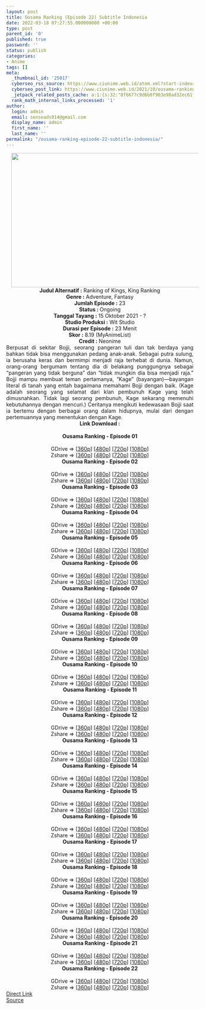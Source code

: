 ```yaml
---
layout: post
title: Ousama Ranking (Episode 22) Subtitle Indonesia
date: 2022-03-18 07:27:55.000000000 +00:00
type: post
parent_id: '0'
published: true
password: ''
status: publish
categories:
- Anime
tags: []
meta:
  _thumbnail_id: '25017'
  cyberseo_rss_source: https://www.ciunime.web.id/atom.xml?start-index=1
  cyberseo_post_link: https://www.ciunime.web.id/2021/10/ousama-ranking-subtitle-indonesia.html
  _jetpack_related_posts_cache: a:1:{s:32:"8f6677c9d6b0f903e98ad32ec61f8deb";a:2:{s:7:"expires";i:1655454190;s:7:"payload";a:3:{i:0;a:1:{s:2:"id";i:25092;}i:1;a:1:{s:2:"id";i:24928;}i:2;a:1:{s:2:"id";i:24826;}}}}
  rank_math_internal_links_processed: '1'
author:
  login: admin
  email: senseads014@gmail.com
  display_name: admin
  first_name: ''
  last_name: ''
permalink: "/ousama-ranking-episode-22-subtitle-indonesia/"
---
```

<div class="separator" style="clear: both; text-align: center;"><a href="https://blogger.googleusercontent.com/img/a/AVvXsEgoYAtqG8zn4TmMi9lCuDKDS137dL4VydE49BUsqF9Y40t2owZRhejj_lRRYk5KAuJ3moyiECSRT7tMz81j-eOnIhBkhfz3BPa9_kbRnQVqYpOI2sQOHkA_kJMvOZkgpy2zKKe61gji93cDm7dGS999qKAS4lmayx6apLsjJ0y8XgZQ_DqRpI7xYSHe=s1280" style="margin-left: 1em; margin-right: 1em;"><img border="0" data-original-height="720" data-original-width="1280" height="360" src="{{ site.baseurl }}/assets/2022/03/AVvXsEgoYAtqG8zn4TmMi9lCuDKDS137dL4VydE49BUsqF9Y40t2owZRhejj_lRRYk5KAuJ3moyiECSRT7tMz81j-eOnIhBkhfz3BPa9_kbRnQVqYpOI2sQOHkA_kJMvOZkgpy2zKKe61gji93cDm7dGS999qKAS4lmayx6apLsjJ0y8XgZQ_DqRpI7xYSHe=w640-h360" width="640" /></a></div>
<div class="separator" style="clear: both; text-align: center;"></div>
<div style="text-align: center;"><b>Judul</b><b><b> Alternatif</b> :</b> Ranking of Kings,&nbsp;King Ranking</div>
<div style="text-align: center;"><b><b>Genre :</b></b> Adventure, Fantasy</div>
<div style="text-align: center;"><b>Jumlah Episode :</b> 23<br /><b>Status :&nbsp;</b>Ongoing<br /><b>Tanggal Tayang :</b> 15 Oktober&nbsp;2021 - ?<br /><b>Studio Produksi :</b>&nbsp;Wit Studio<br /><b>Durasi per Episode :</b> 23 Menit</div>
<div style="text-align: center;"><b>Skor :</b> 8.19 (MyAnimeList)</div>
<div style="text-align: center;"><b>Credit :</b>&nbsp;Neonime</div>
<div style="text-align: center;"></div>
<div style="text-align: justify;">Berpusat di sekitar Bojji, seorang pangeran tuli dan tak berdaya yang bahkan tidak bisa menggunakan pedang anak-anak. Sebagai putra sulung, ia berusaha keras dan bermimpi menjadi raja terhebat di dunia. Namun, orang-orang bergumam tentang dia di belakang punggungnya sebagai “pangeran yang tidak berguna” dan “tidak mungkin dia bisa menjadi raja.” Bojji mampu membuat teman pertamanya, “Kage” (bayangan)—bayangan literal di tanah yang entah bagaimana memahami Bojji dengan baik. (Kage adalah seorang yang selamat dari klan pembunuh Kage yang telah dimusnahkan. Tidak lagi seorang pembunuh, Kage sekarang memenuhi kebutuhannya dengan mencuri.) Ceritanya mengikuti kedewasaan Bojji saat ia bertemu dengan berbagai orang dalam hidupnya, mulai dari dengan pertemuannya yang menentukan dengan Kage.</div>
<div style="text-align: justify;"></div>
<div style="text-align: justify;"></div>
<div style="text-align: center;">
<div style="text-align: center;">
<div style="text-align: left;">
<div style="text-align: center;"><b>Link Download :</b></div>
<div style="text-align: center;"><b><br /></b></div>
<div style="text-align: center;"><span style="text-align: left;"><b>Ousama Ranking&nbsp;</b></span><b>- Episode 01</b></div>
<div style="text-align: center;"><b><br /></b></div>
<div style="text-align: center;">GDrive =&gt; [<a href="https://www.mp4upload.com/zox2twlqpz1t" target="_blank" rel="noopener">360p</a>] [<a href="https://acefile.co/f/57723396/neonime_ranking_of_kings_-_01_-480p-zip" target="_blank" rel="noopener">480p</a>] [<a href="https://acefile.co/f/57723403/neonime_ranking_of_kings_-_01_-720p-zip" target="_blank" rel="noopener">720p</a>] [<a href="https://acefile.co/f/57723407/neonime_ranking_of_kings_-_01_-1080p-zip" target="_blank" rel="noopener">1080p</a>]</div>
<div style="text-align: center;">Zshare =&gt; [<a href="https://www39.zippyshare.com/v/ofugHUIl/file.html" target="_blank" rel="noopener">360p</a>] [<a href="https://www39.zippyshare.com/v/vucbfHUq/file.html" target="_blank" rel="noopener">480p</a>] [<a href="https://www39.zippyshare.com/v/PbUjiabm/file.html" target="_blank" rel="noopener">720p</a>] [<a href="https://www96.zippyshare.com/v/qvlxbpYZ/file.html" target="_blank" rel="noopener">1080p</a>]</div>
<div style="text-align: center;"></div>
<div style="text-align: center;">
<div><span style="text-align: left;"><b>Ousama Ranking&nbsp;</b></span><b>- Episode 02</b></div>
<div><b><br /></b></div>
<div>GDrive =&gt; [<a href="http://www.solidfiles.com/v/3d6AaYPAg5rgN" target="_blank" rel="noopener">360p</a>] [<a href="https://acefile.co/f/58198972/neonime_ranking_of_kings_-_02-480p-zip" target="_blank" rel="noopener">480p</a>] [<a href="https://acefile.co/f/58199373/neonime_ranking_of_kings_-_02-720p-zip" target="_blank" rel="noopener">720p</a>] [<a href="https://acefile.co/f/58199950/neonime_ranking_of_kings_-_02-1080p-zip" target="_blank" rel="noopener">1080p</a>]</div>
<div>Zshare =&gt; [<a href="https://www64.zippyshare.com/v/WReMuo7N/file.html" target="_blank" rel="noopener">360p</a>] [<a href="https://www16.zippyshare.com/v/g4kkdSvL/file.html" target="_blank" rel="noopener">480p</a>] [<a href="https://www107.zippyshare.com/v/AVuoXGeI/file.html" target="_blank" rel="noopener">720p</a>] [<a href="https://www69.zippyshare.com/v/VDDj2y7F/file.html" target="_blank" rel="noopener">1080p</a>]</div>
<div></div>
<div>
<div><span style="text-align: left;"><b>Ousama Ranking&nbsp;</b></span><b>- Episode 03</b></div>
<div><b><br /></b></div>
<div>GDrive =&gt; [<a href="https://www.mp4upload.com/m94evxz6je6q" target="_blank" rel="noopener">360p</a>] [<a href="https://acefile.co/f/58681486/neonime_pemeringkatan_raja-raja_-_03-480p-zip" target="_blank" rel="noopener">480p</a>] [<a href="https://acefile.co/f/58681641/neonime_pemeringkatan_raja-raja_-_03-720p-zip" target="_blank" rel="noopener">720p</a>] [<a href="https://acefile.co/f/58681823/neonime_pemeringkatan_raja-raja_-_03-1080p-zip" target="_blank" rel="noopener">1080p</a>]</div>
<div>Zshare =&gt; [<a href="https://www99.zippyshare.com/v/DhOQQqTE/file.html" target="_blank" rel="noopener">360p</a>] [<a href="https://www16.zippyshare.com/v/zcsPxCyF/file.html" target="_blank" rel="noopener">480p</a>] [<a href="https://www118.zippyshare.com/v/FeXkqCOf/file.html" target="_blank" rel="noopener">720p</a>] [<a href="https://www71.zippyshare.com/v/3GDSyw0O/file.html" target="_blank" rel="noopener">1080p</a>]</div>
</div>
<div></div>
<div>
<div><span style="text-align: left;"><b>Ousama Ranking&nbsp;</b></span><b>- Episode 04</b></div>
<div><b><br /></b></div>
<div>GDrive =&gt; [<a href="https://www.mp4upload.com/tr50oe2mmv0i" target="_blank" rel="noopener">360p</a>] [<a href="https://acefile.co/f/59201199/neonime_pemeringkatan-raja-raja-04-480p-zip" target="_blank" rel="noopener">480p</a>] [<a href="https://acefile.co/f/59201202/neonime_pemeringkatan-raja-raja-04-720p-zip" target="_blank" rel="noopener">720p</a>] [<a href="https://acefile.co/f/59201206/neonime_pemeringkatan-raja-raja-04-1080p-zip" target="_blank" rel="noopener">1080p</a>]</div>
<div>Zshare =&gt; [<a href="https://www47.zippyshare.com/v/TMxz0TBF/file.html" target="_blank" rel="noopener">360p</a>] [<a href="https://www26.zippyshare.com/v/6yM1mVRA/file.html" target="_blank" rel="noopener">480p</a>] [<a href="https://www45.zippyshare.com/v/go8QlpJS/file.html" target="_blank" rel="noopener">720p</a>] [<a href="https://www50.zippyshare.com/v/sxXmQcYD/file.html" target="_blank" rel="noopener">1080p</a>]</div>
</div>
<div></div>
<div>
<div><span style="text-align: left;"><b>Ousama Ranking&nbsp;</b></span><b>- Episode 05</b></div>
<div><b><br /></b></div>
<div>GDrive =&gt; [<a href="https://www.mp4upload.com/0glesbsa1y3z" target="_blank" rel="noopener">360p</a>] [<a href="https://acefile.co/f/59759411/neonime_pemeringkatan_raja-raja_-_05-480p-zip" target="_blank" rel="noopener">480p</a>] [<a href="https://acefile.co/f/59759571/neonime_pemeringkatan_raja-raja_-_05-720p-zip" target="_blank" rel="noopener">720p</a>] [<a href="https://acefile.co/f/59759842/neonime_pemeringkatan_raja-raja_-_05-1080p-zip" target="_blank" rel="noopener">1080p</a>]</div>
<div>Zshare =&gt; [<a href="https://www13.zippyshare.com/v/48XUssHU/file.html" target="_blank" rel="noopener">360p</a>] [<a href="https://www14.zippyshare.com/v/Ayhp6Zes/file.html" target="_blank" rel="noopener">480p</a>] [<a href="https://www43.zippyshare.com/v/w5RuGE1y/file.html" target="_blank" rel="noopener">720p</a>] [<a href="https://www82.zippyshare.com/v/OG9W8u70/file.html" target="_blank" rel="noopener">1080p</a>]</div>
</div>
<div></div>
<div>
<div><span style="text-align: left;"><b>Ousama Ranking&nbsp;</b></span><b>- Episode 06</b></div>
<div><b><br /></b></div>
<div>GDrive =&gt; [<a href="https://www.mp4upload.com/m9lxqn88g6jz" target="_blank" rel="noopener">360p</a>] [<a href="https://acefile.co/f/60341105/neonime_pemeringkatan_raja-raja_-_06-480p-zip" target="_blank" rel="noopener">480p</a>] [<a href="https://acefile.co/f/60341317/neonime_pemeringkatan_raja-raja_-_06-720p-zip" target="_blank" rel="noopener">720p</a>] [<a href="https://acefile.co/f/60341568/neonime_pemeringkatan_raja-raja_-_06-1080p-zip" target="_blank" rel="noopener">1080p</a>]</div>
<div>Zshare =&gt; [<a href="https://www67.zippyshare.com/v/mc6Y8HKC/file.html" target="_blank" rel="noopener">360p</a>] [<a href="https://www9.zippyshare.com/v/mV4ZCEoH/file.html" target="_blank" rel="noopener">480p</a>] [<a href="https://www118.zippyshare.com/v/aWkWen3s/file.html" target="_blank" rel="noopener">720p</a>] [<a href="https://www43.zippyshare.com/v/K4jTu2go/file.html" target="_blank" rel="noopener">1080p</a>]</div>
</div>
<div></div>
<div>
<div><span style="text-align: left;"><b>Ousama Ranking&nbsp;</b></span><b>- Episode 07</b></div>
<div><b><br /></b></div>
<div>GDrive =&gt; [<a href="https://www.mp4upload.com/ytm500eght1e" target="_blank" rel="noopener">360p</a>] [<a href="https://acefile.co/f/60983257/neonime_pemeringkatan-raja-raja-07-480p-zip" target="_blank" rel="noopener">480p</a>] [<a href="https://acefile.co/f/60983252/neonime_pemeringkatan-raja-raja-07-720p-zip" target="_blank" rel="noopener">720p</a>] [<a href="https://acefile.co/f/60983249/neonime_pemeringkatan-raja-raja-07-1080p-zip" target="_blank" rel="noopener">1080p</a>]</div>
<div>Zshare =&gt; [<a href="https://www87.zippyshare.com/v/n766eTk1/file.html" target="_blank" rel="noopener">360p</a>] [<a href="https://www14.zippyshare.com/v/1ewxYf73/file.html" target="_blank" rel="noopener">480p</a>] [<a href="https://www7.zippyshare.com/v/60EN0w13/file.html" target="_blank" rel="noopener">720p</a>] [<a href="https://www53.zippyshare.com/v/gnhcv9e1/file.html" target="_blank" rel="noopener">1080p</a>]</div>
</div>
<div></div>
<div>
<div><span style="text-align: left;"><b>Ousama Ranking&nbsp;</b></span><b>- Episode 08</b></div>
<div><b><br /></b></div>
<div>GDrive =&gt; [<a href="https://www.mp4upload.com/567ss6tlys8r" target="_blank" rel="noopener">360p</a>] [<a href="https://acefile.co/f/61503933/neonime_pemeringkatan_raja-raja_-_08-480p-zip" target="_blank" rel="noopener">480p</a>] [<a href="https://acefile.co/f/61504159/neonime_pemeringkatan_raja-raja_-_08-720p-zip" target="_blank" rel="noopener">720p</a>] [<a href="https://acefile.co/f/61504410/neonime_pemeringkatan_raja-raja_-_08-1080p-zip" target="_blank" rel="noopener">1080p</a>]</div>
<div>Zshare =&gt; [<a href="https://www28.zippyshare.com/v/EXS1S1Tb/file.html" target="_blank" rel="noopener">360p</a>] [<a href="https://www82.zippyshare.com/v/km5Ok8an/file.html" target="_blank" rel="noopener">480p</a>] [<a href="https://www50.zippyshare.com/v/2PVvgG2C/file.html" target="_blank" rel="noopener">720p</a>] [<a href="https://www77.zippyshare.com/v/LSN6Jl1u/file.html" target="_blank" rel="noopener">1080p</a>]</div>
</div>
<div></div>
<div>
<div><span style="text-align: left;"><b>Ousama Ranking&nbsp;</b></span><b>- Episode 09</b></div>
<div><b><br /></b></div>
<div>GDrive =&gt; [<a href="https://www.mp4upload.com/xtopmnfhro6s" target="_blank" rel="noopener">360p</a>] [<a href="https://www.mp4upload.com/7zdg5616hvz1" target="_blank" rel="noopener">480p</a>] [<a href="https://acefile.co/f/62094783/neonime_pemeringkatan_raja-raja_-_09-720p-zip" target="_blank" rel="noopener">720p</a>] [<a href="https://acefile.co/f/62095040/neonime_pemeringkatan_raja-raja_-_09-1080p-zip" target="_blank" rel="noopener">1080p</a>]</div>
<div>Zshare =&gt; [<a href="https://www52.zippyshare.com/v/KtVWsBl6/file.html" target="_blank" rel="noopener">360p</a>] [<a href="https://www1.zippyshare.com/v/bYB9Pito/file.html" target="_blank" rel="noopener">480p</a>] [<a href="https://www101.zippyshare.com/v/E3AFuHYo/file.html" target="_blank" rel="noopener">720p</a>] [<a href="https://www62.zippyshare.com/v/JzD1bGFE/file.html" target="_blank" rel="noopener">1080p</a>]</div>
</div>
<div></div>
<div>
<div><span style="text-align: left;"><b>Ousama Ranking&nbsp;</b></span><b>- Episode 10</b></div>
<div><b><br /></b></div>
<div>GDrive =&gt; [<a href="https://www.mp4upload.com/v3cmrvvhevl4" target="_blank" rel="noopener">360p</a>] [<a href="http://www.solidfiles.com/v/nkmL62nyVz5Py" target="_blank" rel="noopener">480p</a>] [<a href="http://www.solidfiles.com/v/W8jKZGZmB282j" target="_blank" rel="noopener">720p</a>] [<a href="http://www.solidfiles.com/v/GWaj26XXdYa8j" target="_blank" rel="noopener">1080p</a>]</div>
<div>Zshare =&gt; [<a href="https://www45.zippyshare.com/v/pM26qEpa/file.html" target="_blank" rel="noopener">360p</a>] [<a href="https://www25.zippyshare.com/v/NM5j0xaJ/file.html" target="_blank" rel="noopener">480p</a>] [<a href="https://www120.zippyshare.com/v/5bPPJNym/file.html" target="_blank" rel="noopener">720p</a>] [<a href="https://www43.zippyshare.com/v/q4GQKSru/file.html" target="_blank" rel="noopener">1080p</a>]</div>
</div>
<div></div>
<div>
<div><span style="text-align: left;"><b>Ousama Ranking&nbsp;</b></span><b>- Episode 11</b></div>
<div><b><br /></b></div>
<div>GDrive =&gt; [<a href="https://www.mp4upload.com/1d3i9cra76n4" target="_blank" rel="noopener">360p</a>] [<a href="http://www.solidfiles.com/v/LKkxwnLAxnALa" target="_blank" rel="noopener">480p</a>] [<a href="http://www.solidfiles.com/v/5dpR5myqDnr6W" target="_blank" rel="noopener">720p</a>] [<a href="http://www.solidfiles.com/v/DeZxVGaKp7QNe" target="_blank" rel="noopener">1080p</a>]</div>
<div>Zshare =&gt; [<a href="https://www91.zippyshare.com/v/8w61Itq1/file.html" target="_blank" rel="noopener">360p</a>] [<a href="https://www119.zippyshare.com/v/a1Iz2Lbo/file.html" target="_blank" rel="noopener">480p</a>] [<a href="https://www67.zippyshare.com/v/Rj7sWjMG/file.html" target="_blank" rel="noopener">720p</a>] [<a href="https://www12.zippyshare.com/v/Ne2EEhzI/file.html" target="_blank" rel="noopener">1080p</a>]</div>
</div>
<div></div>
<div>
<div><span style="text-align: left;"><b>Ousama Ranking&nbsp;</b></span><b>- Episode 12</b></div>
<div><b><br /></b></div>
<div>GDrive =&gt; [<a href="https://www.mp4upload.com/6fzzu8pf7154" target="_blank" rel="noopener">360p</a>] [<a href="https://acefile.co/f/64602177/neonime_pemeringkatan_raja-raja_-_12-480p-zip" target="_blank" rel="noopener">480p</a>] [<a href="https://acefile.co/f/64602212/neonime_pemeringkatan_raja-raja_-_12-720p-zip" target="_blank" rel="noopener">720p</a>] [<a href="https://acefile.co/f/64602213/neonime_pemeringkatan_raja-raja_-_12-1080p-zip" target="_blank" rel="noopener">1080p</a>]</div>
<div>Zshare =&gt; [<a href="https://www113.zippyshare.com/v/toRss91f/file.html" target="_blank" rel="noopener">360p</a>] [<a href="https://www113.zippyshare.com/v/9vMWIMhv/file.html" target="_blank" rel="noopener">480p</a>] [<a href="https://www81.zippyshare.com/v/riophh18/file.html" target="_blank" rel="noopener">720p</a>] [<a href="https://www27.zippyshare.com/v/20ePjXmX/file.html" target="_blank" rel="noopener">1080p</a>]</div>
</div>
<div></div>
<div>
<div><span style="text-align: left;"><b>Ousama Ranking&nbsp;</b></span><b>- Episode 13</b></div>
<div><b><br /></b></div>
<div>GDrive =&gt; [<a href="https://www.mp4upload.com/so567bpiqqcp" target="_blank" rel="noopener">360p</a>] [<a href="https://acefile.co/f/65290538/neonime_pemeringkatan-raja-raja-13-480p-zip" target="_blank" rel="noopener">480p</a>] [<a href="https://acefile.co/f/65291123/neonime_pemeringkatan-raja-raja-13-720p-zip" target="_blank" rel="noopener">720p</a>] [<a href="https://acefile.co/f/65292143/neonime_pemeringkatan-raja-raja-13-1080p-zip" target="_blank" rel="noopener">1080p</a>]</div>
<div>Zshare =&gt; [<a href="https://www37.zippyshare.com/v/1nNsj2wu/file.html" target="_blank" rel="noopener">360p</a>] [<a href="https://www80.zippyshare.com/v/iN8VLdqN/file.html" target="_blank" rel="noopener">480p</a>] [<a href="https://www32.zippyshare.com/v/P2hh3uSW/file.html" target="_blank" rel="noopener">720p</a>] [<a href="https://www64.zippyshare.com/v/GjSenZ8P/file.html" target="_blank" rel="noopener">1080p</a>]</div>
</div>
<div></div>
<div>
<div><span style="text-align: left;"><b>Ousama Ranking&nbsp;</b></span><b>- Episode 14</b></div>
<div><b><br /></b></div>
<div>GDrive =&gt; [<a href="https://www.mp4upload.com/43rcowj6q6cu" target="_blank" rel="noopener">360p</a>] [<a href="https://acefile.co/f/65848471/neonime_pemeringkatan-raja-raja-14-480p-zip" target="_blank" rel="noopener">480p</a>] [<a href="https://acefile.co/f/65848615/neonime_pemeringkatan-raja-raja-14-720p-zip" target="_blank" rel="noopener">720p</a>] [<a href="https://acefile.co/f/65848887/neonime_pemeringkatan-raja-raja-14-1080p-zip" target="_blank" rel="noopener">1080p</a>]</div>
<div>Zshare =&gt; [<a href="https://www110.zippyshare.com/v/MM9L0a4m/file.html" target="_blank" rel="noopener">360p</a>] [<a href="https://www21.zippyshare.com/v/eBItTWcj/file.html" target="_blank" rel="noopener">480p</a>] [<a href="https://www81.zippyshare.com/v/KJUPdF9S/file.html" target="_blank" rel="noopener">720p</a>] [<a href="https://www79.zippyshare.com/v/haO4ux05/file.html" target="_blank" rel="noopener">1080p</a>]</div>
</div>
<div></div>
<div>
<div><span style="text-align: left;"><b>Ousama Ranking&nbsp;</b></span><b>- Episode 15</b></div>
<div><b><br /></b></div>
<div>GDrive =&gt; [<a href="https://www.mp4upload.com/45lgxmachi02" target="_blank" rel="noopener">360p</a>] [<a href="https://acefile.co/f/66438553/neonime_pemeringkatan-raja-raja-15-480p-zip" target="_blank" rel="noopener">480p</a>] [<a href="https://acefile.co/f/66438659/neonime_pemeringkatan-raja-raja-15-720p-zip" target="_blank" rel="noopener">720p</a>] [<a href="https://acefile.co/f/66438910/neonime_pemeringkatan-raja-raja-15-1080p-zip" target="_blank" rel="noopener">1080p</a>]</div>
<div>Zshare =&gt; [<a href="https://www46.zippyshare.com/v/gGohb29T/file.html" target="_blank" rel="noopener">360p</a>] [<a href="https://www3.zippyshare.com/v/rx9dAo7X/file.html" target="_blank" rel="noopener">480p</a>] [<a href="https://www42.zippyshare.com/v/KTaru6xu/file.html" target="_blank" rel="noopener">720p</a>] [<a href="https://www69.zippyshare.com/v/TzEFnF32/file.html" target="_blank" rel="noopener">1080p</a>]</div>
</div>
<div></div>
<div>
<div><span style="text-align: left;"><b>Ousama Ranking&nbsp;</b></span><b>- Episode 16</b></div>
<div><b><br /></b></div>
<div>GDrive =&gt; [<a href="https://www.mp4upload.com/n1my4cycegze" target="_blank" rel="noopener">360p</a>] [<a href="https://www.mp4upload.com/mpb1xhla0rhp" target="_blank" rel="noopener">480p</a>] [<a href="https://www.mp4upload.com/7g9p8u2ck1x9" target="_blank" rel="noopener">720p</a>] [<a href="https://mir.cr/37MZB2WI" target="_blank" rel="noopener">1080p</a>]</div>
<div>Zshare =&gt; [<a href="https://www96.zippyshare.com/v/GFyPJ6Gz/file.html" target="_blank" rel="noopener">360p</a>] [<a href="https://www53.zippyshare.com/v/NzYpiyHA/file.html" target="_blank" rel="noopener">480p</a>] [<a href="https://www89.zippyshare.com/v/wRf0yLZd/file.html" target="_blank" rel="noopener">720p</a>] [<a href="https://www48.zippyshare.com/v/xmDAIZRU/file.html" target="_blank" rel="noopener">1080p</a>]</div>
</div>
<div></div>
<div>
<div><span style="text-align: left;"><b>Ousama Ranking&nbsp;</b></span><b>- Episode 17</b></div>
<div><b><br /></b></div>
<div>GDrive =&gt; [<a href="https://www.mp4upload.com/uiruztwylquz" target="_blank" rel="noopener">360p</a>] [<a href="https://acefile.co/f/67645372/neonime_pemeringkatan-raja-raja-17-480p-zip" target="_blank" rel="noopener">480p</a>] [<a href="https://acefile.co/f/67645373/neonime_pemeringkatan-raja-raja-17-720p-zip" target="_blank" rel="noopener">720p</a>] [<a href="https://acefile.co/f/67645374/neonime_pemeringkatan-raja-raja-17-1080p-zip" target="_blank" rel="noopener">1080p</a>]</div>
<div>Zshare =&gt; [<a href="https://www21.zippyshare.com/v/bkC2n1jb/file.html" target="_blank" rel="noopener">360p</a>] [<a href="https://www97.zippyshare.com/v/AQJqpwHX/file.html" target="_blank" rel="noopener">480p</a>] [<a href="https://www49.zippyshare.com/v/gpNYPRXr/file.html" target="_blank" rel="noopener">720p</a>] [<a href="https://www16.zippyshare.com/v/M6KOtgGE/file.html" target="_blank" rel="noopener">1080p</a>]</div>
</div>
<div></div>
<div>
<div><span style="text-align: left;"><b>Ousama Ranking&nbsp;</b></span><b>- Episode 18</b></div>
<div><b><br /></b></div>
<div>GDrive =&gt; [<a href="https://www.mp4upload.com/qi26j4uhdz39" target="_blank" rel="noopener">360p</a>] [<a href="https://acefile.co/f/68251212/neonime_pemeringkatan-raja-raja-18-480p-zip" target="_blank" rel="noopener">480p</a>] [<a href="https://acefile.co/f/68251379/neonime_pemeringkatan-raja-raja-18-720p-zip" target="_blank" rel="noopener">720p</a>] [<a href="https://acefile.co/f/68251640/neonime_pemeringkatan-raja-raja-18-1080p-zip" target="_blank" rel="noopener">1080p</a>]</div>
<div>Zshare =&gt; [<a href="https://www81.zippyshare.com/v/Y92vFk2o/file.html" target="_blank" rel="noopener">360p</a>] <a href="https://www72.zippyshare.com/v/F9IGf7Im/file.html" target="_blank" rel="noopener">[480p</a>] [<a href="https://www106.zippyshare.com/v/fiCFgzhq/file.html" target="_blank" rel="noopener">720p</a>] [<a href="https://www35.zippyshare.com/v/phQQQZ3E/file.html" target="_blank" rel="noopener">1080p</a>]</div>
</div>
<div></div>
<div>
<div><span style="text-align: left;"><b>Ousama Ranking&nbsp;</b></span><b>- Episode 19</b></div>
<div><b><br /></b></div>
<div>GDrive =&gt; [<a href="https://www.mp4upload.com/5diw6f52a1vi" target="_blank" rel="noopener">360p</a>] [<a href="https://acefile.co/f/68894128/neonime_pemeringkatan-raja-raja-19-480p-zip" target="_blank" rel="noopener">480p</a>] [<a href="https://acefile.co/f/68894850/neonime_pemeringkatan-raja-raja-19-720p-zip" target="_blank" rel="noopener">720p</a>] [<a href="https://acefile.co/f/68895468/neonime_pemeringkatan-raja-raja-19-1080p-zip" target="_blank" rel="noopener">1080p</a>]</div>
<div>Zshare =&gt; [<a href="https://www47.zippyshare.com/v/7FRyx1jk/file.html" target="_blank" rel="noopener">360p</a>]&nbsp;[<a href="https://www47.zippyshare.com/v/zWTuNMCD/file.html" target="_blank" rel="noopener">480p</a>] [<a href="https://www47.zippyshare.com/v/zClkUnGT/file.html" target="_blank" rel="noopener">720p</a>] [<a href="https://www84.zippyshare.com/v/CsTNdAIm/file.html" target="_blank" rel="noopener">1080p</a>]</div>
</div>
<div></div>
<div>
<div><span style="text-align: left;"><b>Ousama Ranking&nbsp;</b></span><b>- Episode 20</b></div>
<div><b><br /></b></div>
<div>GDrive =&gt; [<a href="https://www.mp4upload.com/zuf9f0efx65v" target="_blank" rel="noopener">360p</a>] [<a href="https://acefile.co/f/69359836/neonime_pemeringkatan-raja-raja-20-480p-zip" target="_blank" rel="noopener">480p</a>] [<a href="https://acefile.co/f/69360110/neonime_pemeringkatan-raja-raja-20-720p-zip" target="_blank" rel="noopener">720p</a>] [<a href="https://acefile.co/f/69360233/neonime_pemeringkatan-raja-raja-20-1080p-zip" target="_blank" rel="noopener">1080p</a>]</div>
<div>Zshare =&gt; [<a href="https://www66.zippyshare.com/v/Y5W49UwW/file.html" target="_blank" rel="noopener">360p</a>]&nbsp;[<a href="https://www30.zippyshare.com/v/tQYOwrZO/file.html" target="_blank" rel="noopener">480p</a>] [<a href="https://www33.zippyshare.com/v/CSTyoKAD/file.html" target="_blank" rel="noopener">720p</a>] [<a href="https://www72.zippyshare.com/v/5dJtNYRs/file.html" target="_blank" rel="noopener">1080p</a>]</div>
</div>
<div></div>
<div>
<div><span style="text-align: left;"><b>Ousama Ranking&nbsp;</b></span><b>- Episode 21</b></div>
<div><b><br /></b></div>
<div>GDrive =&gt; [<a href="https://www.mp4upload.com/igzwxe3emxi8" target="_blank" rel="noopener">360p</a>] [<a href="https://acefile.co/f/69876745/neonime_pemeringkatan-raja-raja-21-480p-zip" target="_blank" rel="noopener">480p</a>] [<a href="https://acefile.co/f/69876768/neonime_pemeringkatan-raja-raja-21-720p-zip" target="_blank" rel="noopener">720p</a>] [<a href="https://acefile.co/f/69876975/neonime_pemeringkatan-raja-raja-21-1080p-zip" target="_blank" rel="noopener">1080p</a>]</div>
<div>Zshare =&gt; [<a href="https://www112.zippyshare.com/v/LcYdtuMZ/file.html" target="_blank" rel="noopener">360p</a>]&nbsp;[<a href="https://www118.zippyshare.com/v/BbZFxe0I/file.html" target="_blank" rel="noopener">480p</a>] [<a href="https://www116.zippyshare.com/v/e6lH0R7z/file.html" target="_blank" rel="noopener">720p</a>] [<a href="https://www81.zippyshare.com/v/o4n78mxG/file.html" target="_blank" rel="noopener">1080p</a>]</div>
</div>
<div></div>
<div>
<div><span style="text-align: left;"><b>Ousama Ranking&nbsp;</b></span><b>- Episode 22</b></div>
<div><b><br /></b></div>
<div>GDrive =&gt; [<a href="http://www.solidfiles.com/v/a4QGL5A8pYrdq" target="_blank" rel="noopener">360p</a>] [<a href="https://acefile.co/f/70432734/neonime_pemeringkatan-raja-raja-22-480p-zip" target="_blank" rel="noopener">480p</a>] [<a href="https://acefile.co/f/70432964/neonime_pemeringkatan-raja-raja-22-720p-zip" target="_blank" rel="noopener">720p</a>] [<a href="https://acefile.co/f/70433836/neonime_pemeringkatan-raja-raja-22-1080p-zip" target="_blank" rel="noopener">1080p</a>]</div>
<div>Zshare =&gt; [<a href="https://www40.zippyshare.com/v/LLdzxfYn/file.html" target="_blank" rel="noopener">360p</a>]&nbsp;[<a href="https://www75.zippyshare.com/v/Q46Ok0bp/file.html" target="_blank" rel="noopener">480p</a>] [<a href="https://www3.zippyshare.com/v/K9ZcStvp/file.html" target="_blank" rel="noopener">720p</a>] [<a href="https://www29.zippyshare.com/v/uxxVJSHQ/file.html" target="_blank" rel="noopener">1080p</a>]</div>
</div>
</div>
</div>
</div>
</div>
<link rel="stylesheet" href="https://cdnjs.cloudflare.com/ajax/libs/font-awesome/4.7.0/css/font-awesome.min.css" />
<div class="divbtn"> <a href="https://handymansurrender.com/fihup8buzv?key=94550f7ce39444073321dde3b8782f97" class="btn"><i class="fa fa-download"></i> Direct Link</a> <br /><a href="https://www.ciunime.web.id/2021/10/ousama-ranking-subtitle-indonesia.html">Source</a> </div>
